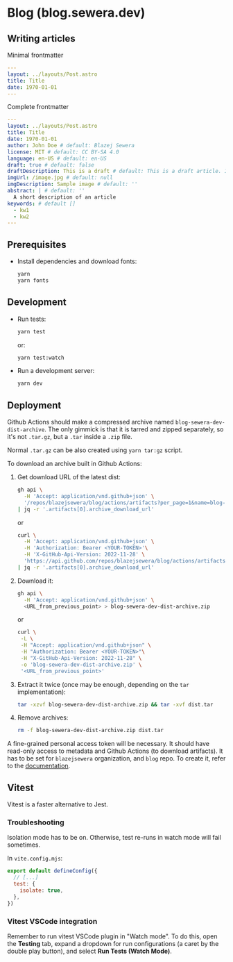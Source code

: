 # Blog (blog.sewera.dev)

## Writing articles

Minimal frontmatter

```yaml
---
layout: ../layouts/Post.astro
title: Title
date: 1970-01-01
---
```

Complete frontmatter

```yaml
---
layout: ../layouts/Post.astro
title: Title
date: 1970-01-01
author: John Doe # default: Blazej Sewera
license: MIT # default: CC BY-SA 4.0
language: en-US # default: en-US
draft: true # default: false
draftDescription: This is a draft # default: This is a draft article. It may be incomplete.
imgUrl: /image.jpg # default: null
imgDescription: Sample image # default: ''
abstract: | # default: ''
  A short description of an article
keywords: # default []
  - kw1
  - kw2
---
```

## Prerequisites

- Install dependencies and download fonts:
  ```bash
  yarn
  yarn fonts
  ```

## Development

- Run tests:
  ```bash
  yarn test
  ```
  or:
  ```bash
  yarn test:watch
  ```
- Run a development server:
  ```bash
  yarn dev
  ```

## Deployment

Github Actions should make a compressed archive
named `blog-sewera-dev-dist-archive`.
The only gimmick is that it is tarred and zipped separately,
so it's not `.tar.gz`, but a `.tar` inside a `.zip` file.

Normal `.tar.gz` can be also created using `yarn tar:gz` script.

To download an archive built in Github Actions:

1. Get download URL of the latest dist:
   ```bash
   gh api \
     -H 'Accept: application/vnd.github+json' \
     '/repos/blazejsewera/blog/actions/artifacts?per_page=1&name=blog-sewera-dev-dist-archive' \
   | jq -r '.artifacts[0].archive_download_url'
   ```
   or
   ```bash
   curl \
     -H 'Accept: application/vnd.github+json' \
     -H 'Authorization: Bearer <YOUR-TOKEN>'\
     -H 'X-GitHub-Api-Version: 2022-11-28' \
     'https://api.github.com/repos/blazejsewera/blog/actions/artifacts?per_page=1&name=blog-sewera-dev-dist-archive' \
   | jq -r '.artifacts[0].archive_download_url'
   ```
2. Download it:
   ```bash
   gh api \
     -H 'Accept: application/vnd.github+json' \
     <URL_from_previous_point> > blog-sewera-dev-dist-archive.zip
   ```
   or
   ```bash
   curl \
    -L \
    -H "Accept: application/vnd.github+json" \
    -H "Authorization: Bearer <YOUR-TOKEN>"\
    -H "X-GitHub-Api-Version: 2022-11-28" \
    -o 'blog-sewera-dev-dist-archive.zip' \
    '<URL_from_previous_point>'
   ```
3. Extract it twice (once may be enough, depending on the `tar` implementation):
   ```bash
   tar -xzvf blog-sewera-dev-dist-archive.zip && tar -xvf dist.tar
   ```
4. Remove archives:
   ```bash
   rm -f blog-sewera-dev-dist-archive.zip dist.tar
   ```

A fine-grained personal access token will be necessary.
It should have read-only access to metadata and Github Actions
(to download artifacts).
It has to be set for `blazejsewera` organization,
and `blog` repo.
To create it, refer to the [documentation].

[documentation]: https://docs.github.com/en/authentication/keeping-your-account-and-data-secure/creating-a-personal-access-token#creating-a-fine-grained-personal-access-token

## Vitest

Vitest is a faster alternative to Jest.

### Troubleshooting

Isolation mode has to be on.
Otherwise, test re-runs in watch mode will fail sometimes.

In `vite.config.mjs`:

```js
export default defineConfig({
  // [...]
  test: {
    isolate: true,
  },
})
```

### Vitest VSCode integration

Remember to run vitest VSCode plugin in "Watch mode".
To do this, open the **Testing** tab,
expand a dropdown for run configurations
(a caret by the double play button),
and select **Run Tests (Watch Mode)**.

